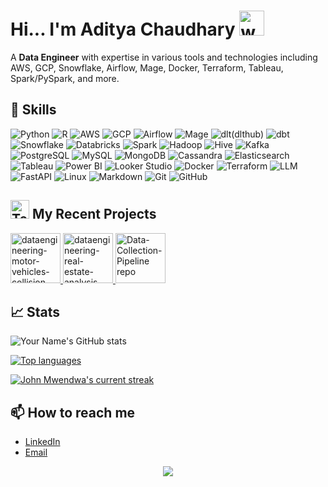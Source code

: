 <!--
**adityachaudhary99/adityachaudhary99** is a ✨ _special_ ✨ repository because its `README.md` (this file) appears on your GitHub profile.

Here are some ideas to get you started:

- 🔭 I’m currently working on ...
- 🌱 I’m currently learning ...
- 👯 I’m looking to collaborate on ...
- 🤔 I’m looking for help with ...
- 💬 Ask me about ...
- 📫 How to reach me: ...
- 😄 Pronouns: ...
- ⚡ Fun fact: ...
-->  

# Hi... I'm Aditya Chaudhary  <img src="https://user-images.githubusercontent.com/72663882/171687151-bb31c996-c9d2-49c8-b593-734946893b23.gif" alt="waving hand gif" aria-hidden="true" width="40" />

A **Data Engineer** with expertise in various tools and technologies including AWS, GCP, Snowflake, Airflow, Mage, Docker, Terraform, Tableau, Spark/PySpark, and more. 

## 🔧 Skills
![Python](https://img.shields.io/badge/Python-3776AB?style=for-the-badge&logo=python&logoColor=white)
![R](https://img.shields.io/badge/R-276DC3?style=for-the-badge&logo=r&logoColor=white)
![AWS](https://img.shields.io/badge/AWS-232F3E?style=for-the-badge&logo=amazon-aws&logoColor=white)
![GCP](https://img.shields.io/badge/GCP-4285F4?style=for-the-badge&logo=google-cloud&logoColor=white)
![Airflow](https://img.shields.io/badge/Airflow-017CEE?style=for-the-badge&logo=apache-airflow&logoColor=white)
![Mage](https://img.shields.io/badge/Mage-027AE3?style=for-the-badge&logo=mage&logoColor=white)
![dlt(dlthub)](https://img.shields.io/badge/DLT-3776AB?style=for-the-badge&logo=knowledge-graph&logoColor=white)
![dbt](https://img.shields.io/badge/dbt-FF694B?style=for-the-badge&logo=dbt&logoColor=white)
![Snowflake](https://img.shields.io/badge/Snowflake-56B4E9?style=for-the-badge&logo=snowflake&logoColor=white)
![Databricks](https://img.shields.io/badge/Databricks-FF3621?style=for-the-badge&logo=databricks&logoColor=white)
![Spark](https://img.shields.io/badge/Spark-E25A1C?style=for-the-badge&logo=apache-spark&logoColor=white)
![Hadoop](https://img.shields.io/badge/Hadoop-66CCFF?style=for-the-badge&logo=apache-hadoop&logoColor=black)
![Hive](https://img.shields.io/badge/Hive-FDEE21?style=for-the-badge&logo=apache-hive&logoColor=black)
![Kafka](https://img.shields.io/badge/Kafka-231F20?style=for-the-badge&logo=apache-kafka&logoColor=white)
![PostgreSQL](https://img.shields.io/badge/PostgreSQL-316192?style=for-the-badge&logo=postgresql&logoColor=white)
![MySQL](https://img.shields.io/badge/MySQL-4479A1?style=for-the-badge&logo=mysql&logoColor=white)
![MongoDB](https://img.shields.io/badge/MongoDB-47A248?style=for-the-badge&logo=mongodb&logoColor=white)
![Cassandra](https://img.shields.io/badge/Cassandra-1287B1?style=for-the-badge&logo=apache-cassandra&logoColor=white)
![Elasticsearch](https://img.shields.io/badge/Elasticsearch-005571?style=for-the-badge&logo=elasticsearch&logoColor=white)
![Tableau](https://img.shields.io/badge/Tableau-E97627?style=for-the-badge&logo=tableau&logoColor=white)
![Power BI](https://img.shields.io/badge/PowerBI-F2C811?style=for-the-badge&logo=power-bi&logoColor=black)
![Looker Studio](https://img.shields.io/badge/Looker_Studio-4285F4?style=for-the-badge&logo=looker&logoColor=white)
![Docker](https://img.shields.io/badge/Docker-2496ED?style=for-the-badge&logo=docker&logoColor=white)
![Terraform](https://img.shields.io/badge/Terraform-623CE4?style=for-the-badge&logo=terraform&logoColor=white)
![LLM](https://img.shields.io/badge/LLM-FF5733?style=for-the-badge&logo=knowledge-graph&logoColor=white)
![FastAPI](https://img.shields.io/badge/FastAPI-009688?style=for-the-badge&logo=fastapi&logoColor=white)
![Linux](https://img.shields.io/badge/Linux-FCC624?style=for-the-badge&logo=linux&logoColor=black)
![Markdown](https://img.shields.io/badge/Markdown-000000?style=for-the-badge&logo=markdown&logoColor=white)
![Git](https://img.shields.io/badge/Git-F05032?style=for-the-badge&logo=git&logoColor=white)
![GitHub](https://img.shields.io/badge/GitHub-181717?style=for-the-badge&logo=github&logoColor=white)

## <img src="https://raw.githubusercontent.com/Tarikul-Islam-Anik/Animated-Fluent-Emojis/master/Emojis/People/Technologist.png" alt="Technologist" width="30" height="30" /> My Recent Projects 

<div>
<a
target="_blank"
href="https://github.com/adityachaudhary99/dataengineering-motor-vehicles-collision-analysis-project"
>
<img
height="80"
alt="dataengineering-motor-vehicles-collision-analysis repo"
src="https://github-readme-stats.vercel.app/api/pin/?username=adityachaudhary99&repo=dataengineering-motor-vehicles-collision-analysis-project"
/>
</a>
<a
target="_blank"
href="https://github.com/adityachaudhary99/dataengineering-real-estate-analysis-project"
>
<img
height="80"
alt="dataengineering-real-estate-analysis repo"
src="https://github-readme-stats.vercel.app/api/pin/?username=adityachaudhary99&repo=dataengineering-real-estate-analysis-project"
/>
</a>
<a
target="_blank"
href="https://github.com/adityachaudhary99/End-to-End-Data-Collection-Pipeline"
>
<img
height="80"
alt="Data-Collection-Pipeline repo"
src="https://github-readme-stats.vercel.app/api/pin/?username=adityachaudhary99&repo=End-to-End-Data-Collection-Pipeline"
/>
</a>
</div>

## 📈 Stats
![Your Name's GitHub stats](https://github-readme-stats.vercel.app/api?username=adityachaudhary99&show_icons=true&theme=radical)

[![Top languages](https://github-readme-mwendwa.vercel.app/api/top-langs/?username=adityachaudhary99&layout=compact&count_private=true&theme=blue-green&title_color=00b3ff)](#)

[![John Mwendwa's current streak](https://streak-stats.demolab.com/?user=adityachaudhary99&count_private=true&theme=blue-green&title_color=00b3ff)](#)

## 📫 How to reach me
- [LinkedIn](https://www.linkedin.com/in/adityachaudhary99/)
- [Email](adityaachaudhary2003@gmail.com)

<p align="center">
     <img src="https://capsule-render.vercel.app/api?type=waving&color=gradient&height=100&section=footer"/>
</p>
